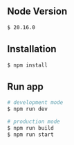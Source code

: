 ## Node Version

```bash
$ 20.16.0
```

## Installation

```bash
$ npm install
```

## Run app

```bash
# development mode
$ npm run dev

# production mode
$ npm run build
$ npm run start
```
